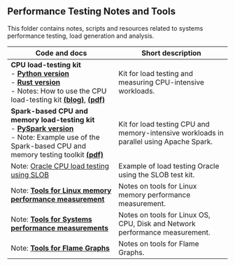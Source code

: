 ## Performance Testing Notes and Tools
This folder contains notes, scripts and resources related to systems performance testing, load generation and analysis.

| Code and docs                                                                                                                                                                                                                                                                                                                    | Short description
|----------------------------------------------------------------------------------------------------------------------------------------------------------------------------------------------------------------------------------------------------------------------------------------------------------------------------------| -------------------------------------------------------------------------------------
| **CPU load-testing kit**<br/>- [**Python version**](Test_CPU_parallel_Python)<br/>- [**Rust version**](Test_CPU_parallel_Rust)<br/>- Notes: How to use the CPU load-testing kit [**(blog)**](https://db-blog.web.cern.ch/node/189), [**(pdf)**](https://canali.web.cern.ch/docs/CPU_Load_Testing_Database_Servers_April2023.pdf) | Kit for load testing and measuring CPU-intensive workloads.
| **Spark-based CPU and memory load-testing kit**<br/>- [**PySpark version**](Spark_CPU_memory_load_testkit)<br/>- Note: Example use of the Spark-based CPU and memory testing toolkit [**(pdf)**](https://canali.web.cern.ch/docs/Spark_CPU_and_memory_load_testing_HDP6_RAC55_May2023.pdf)                                       | Kit for load testing CPU and memory-intensive workloads in parallel using Apache Spark.
| Note: [Oracle CPU load testing using SLOB](Oracle_load_testing_with_SLOB)                                                                                                                                                                                                                                                        | Example of load testing Oracle using the SLOB test kit.
| Note: [**Tools for Linux memory performance measurement**](Tools_Linux_Memory_Perf_Measure.md)                                                                                                                                                                                                                                   | Notes on tools for Linux memory performance measurement.
| Note: [**Tools for Systems performance measurements**](Tools_Linux_OS_CPU_Disk_Network.md)                                                                                                                                                                                                                                       | Notes on tools for Linux OS, CPU, Disk and Network performance measurement.
| Note: [**Tools for Flame Graphs**](Tools_FlameGraphs.md)                                                                                                                                                                                                                                                                         | Notes on tools for Flame Graphs.